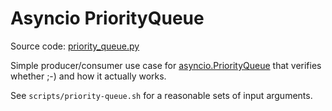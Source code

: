 # Asyncio PriorityQueue

Source code: [priority_queue.py](../../pcse/asyncio/priority_queue/priority_queue.py)

Simple producer/consumer use case for [asyncio.PriorityQueue](https://docs.python.org/3/library/asyncio-queue.html)
that verifies whether ;-) and how it actually works.

See `scripts/priority-queue.sh` for a reasonable sets of input arguments.

